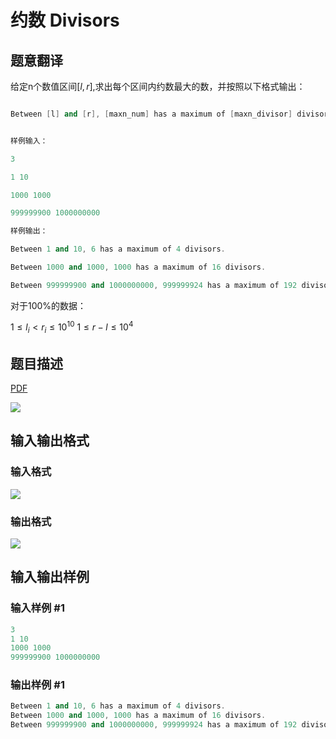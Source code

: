 # 约数 Divisors

## 题意翻译

给定n个数值区间$[l,r]$,求出每个区间内约数最大的数，并按照以下格式输出：

```cpp

Between [l] and [r], [maxn_num] has a maximum of [maxn_divisor] divisors.

```

```cpp

样例输入：

3

1 10

1000 1000

999999900 1000000000

样例输出：

Between 1 and 10, 6 has a maximum of 4 divisors.

Between 1000 and 1000, 1000 has a maximum of 16 divisors.

Between 999999900 and 1000000000, 999999924 has a maximum of 192 divisors.

```

对于100%的数据：

$1≤l_i<r_i≤10^{10}$ $1≤r-l≤10^{4}$

## 题目描述

[problemUrl]: https://uva.onlinejudge.org/index.php?option=com_onlinejudge&Itemid=8&category=4&page=show_problem&problem=230

[PDF](https://uva.onlinejudge.org/external/2/p294.pdf)

![](https://cdn.luogu.com.cn/upload/vjudge_pic/UVA294/539caf9d68fc8e2dc859f73eb6a045621f6f49e9.png)

## 输入输出格式

### 输入格式

![](https://cdn.luogu.com.cn/upload/vjudge_pic/UVA294/f2d2d5314f610364af03812ddcfd0e5e4d531e69.png)

### 输出格式

![](https://cdn.luogu.com.cn/upload/vjudge_pic/UVA294/c21ea5a109760175d1521152c96f487e5610aad3.png)

## 输入输出样例

### 输入样例 #1

```cpp
3
1 10
1000 1000
999999900 1000000000
```


### 输出样例 #1

```cpp
Between 1 and 10, 6 has a maximum of 4 divisors.
Between 1000 and 1000, 1000 has a maximum of 16 divisors.
Between 999999900 and 1000000000, 999999924 has a maximum of 192 divisors.
```


